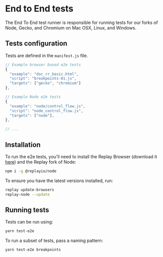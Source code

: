 # End to End tests

The End To End test runner is responsible for running tests for our forks of Node, Gecko, and Chromium on Mac OSX, Linux, and Windows.

## Tests configuration

Tests are defined in the `manifest.js` file.

```js
// Example browser based e2e tests
{
  "example": "doc_rr_basic.html",
  "script": "breakpoints-01.js",
  "targets": ["gecko", "chromium"]
},

// Example Node e2e tests
{
  "example": "node/control_flow.js",
  "script": "node_control_flow.js",
  "targets": ["node"],
},

// ...
```

## Installation

To run the e2e tests, you'll need to install the Replay Browser (download it [here](https://static.replay.io/downloads/replay.dmg)) and the Replay fork of Node:

```sh
npm i -g @replayio/node
```

To ensure you have the latest versions installed, run:

```sh
replay update-browsers
replay-node --update
```

## Running tests

Tests can be run using:

```sh
yarn test-e2e
```

To run a subset of tests, pass a naming pattern:

```sh
yarn test-e2e breakpoints
```
